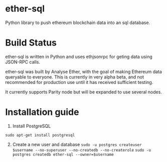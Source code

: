# ether-sql
Python library to push ethereum blockchain data into an sql database.

# Build Status

ether-sql is written in Python and uses ethjsonrpc for geting data using JSON-RPC calls.

ether-sql was built by Analyse Ether, with the goal of making Ethereum data queryable to everyone. This is currently in very alpha beta, and not recommended for production use until it has received sufficient testing.

It currently supports Parity node but will be expanded to use several nodes.

# Installation guide

1. Install PostgreSQL

`sudo apt-get install postgresql`

2. Create a new user and database
`sudo -u postgres createuser $username --no-superuser --no-createdb --no-createrole`
`sudo -u postgres createdb ether-sql --owner=$username`
